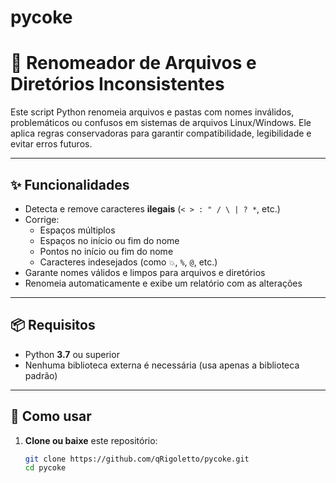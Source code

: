 # pycoke


# 🧹 Renomeador de Arquivos e Diretórios Inconsistentes

Este script Python renomeia arquivos e pastas com nomes inválidos, problemáticos ou confusos em sistemas de arquivos Linux/Windows. Ele aplica regras conservadoras para garantir compatibilidade, legibilidade e evitar erros futuros.

---

## ✨ Funcionalidades

- Detecta e remove caracteres **ilegais** (`< > : " / \ | ? *`, etc.)
- Corrige:
  - Espaços múltiplos
  - Espaços no início ou fim do nome
  - Pontos no início ou fim do nome
  - Caracteres indesejados (como `💥`, `%`, `@`, etc.)
- Garante nomes válidos e limpos para arquivos e diretórios
- Renomeia automaticamente e exibe um relatório com as alterações

---

## 📦 Requisitos

- Python **3.7** ou superior
- Nenhuma biblioteca externa é necessária (usa apenas a biblioteca padrão)

---

## 🚀 Como usar

1. **Clone ou baixe** este repositório:

   ```bash
   git clone https://github.com/qRigoletto/pycoke.git
   cd pycoke
